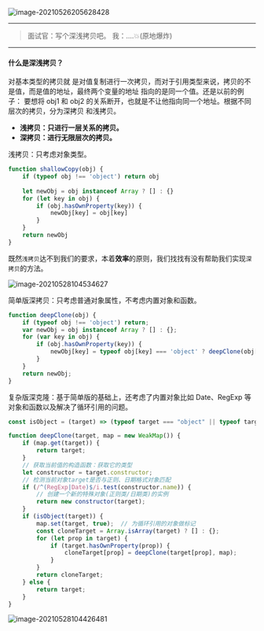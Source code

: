 ![image-20210526205628428](https://gitee.com/p_pj/picgo/raw/master/img/20210528103720.png)

--------------

> 面试官：写个深浅拷贝吧。 我：....💥(原地爆炸)

---------------



#### 什么是深浅拷贝？

 对基本类型的拷贝就 是对值复制进行一次拷贝，而对于引用类型来说，拷贝的不是值，而是值的地址，最终两个变量的地址 指向的是同一个值。还是以前的例子： 要想将 obj1 和 obj2 的关系断开，也就是不让他指向同一个地址。根据不同层次的拷贝，分为深拷贝 和浅拷贝。 

- **浅拷贝：只进行一层关系的拷贝。**
-  **深拷贝：进行无限层次的拷贝。**



浅拷贝：只考虑对象类型。

```js
function shallowCopy(obj) {
    if (typeof obj !== 'object') return obj
    
    let newObj = obj instanceof Array ? [] : {}
    for (let key in obj) {
        if (obj.hasOwnProperty(key)) {
            newObj[key] = obj[key]
        }
    }
    return newObj
}
```



既然`浅拷贝`达不到我们的要求，本着**效率**的原则，我们找找有没有帮助我们实现`深拷贝`的方法。

![image-20210528104534627](https://gitee.com/p_pj/picgo/raw/master/img/20210528104534.png)

简单版深拷贝：只考虑普通对象属性，不考虑内置对象和函数。

```js
function deepClone(obj) {
    if (typeof obj !== 'object') return;
    var newObj = obj instanceof Array ? [] : {};
    for (var key in obj) {
        if (obj.hasOwnProperty(key)) {
            newObj[key] = typeof obj[key] === 'object' ? deepClone(obj[key]) : obj[key];
        }
    }
    return newObj;
}
```

复杂版深克隆：基于简单版的基础上，还考虑了内置对象比如 Date、RegExp 等对象和函数以及解决了循环引用的问题。

```js
const isObject = (target) => (typeof target === "object" || typeof target === "function") && target !== null;

function deepClone(target, map = new WeakMap()) {
    if (map.get(target)) {
        return target;
    }
    // 获取当前值的构造函数：获取它的类型
    let constructor = target.constructor;
    // 检测当前对象target是否与正则、日期格式对象匹配
    if (/^(RegExp|Date)$/i.test(constructor.name)) {
        // 创建一个新的特殊对象(正则类/日期类)的实例
        return new constructor(target);  
    }
    if (isObject(target)) {
        map.set(target, true);  // 为循环引用的对象做标记
        const cloneTarget = Array.isArray(target) ? [] : {};
        for (let prop in target) {
            if (target.hasOwnProperty(prop)) {
                cloneTarget[prop] = deepClone(target[prop], map);
            }
        }
        return cloneTarget;
    } else {
        return target;
    }
}
```

![image-20210528104426481](https://gitee.com/p_pj/picgo/raw/master/img/20210528104426.png)
